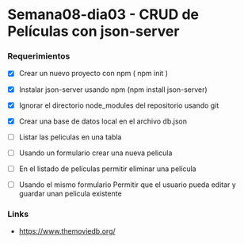 # Semana08-dia03 - CRUD de Películas con json-server

### Requerimientos

* [x] Crear un nuevo proyecto con npm ( npm init )
* [x] Instalar json-server usando npm (npm install json-server)
* [x] Ignorar el directorio node_modules del repositorio usando git
* [x] Crear una base de datos local en el archivo db.json
* [ ] Listar las peliculas en una tabla
* [ ] Usando un formulario crear una nueva pelicula 
* [ ] En el listado de películas permitir eliminar una película
* [ ] Usando el mismo formulario Permitir que el usuario pueda editar y guardar unan pelicula existente


### Links

* https://www.themoviedb.org/